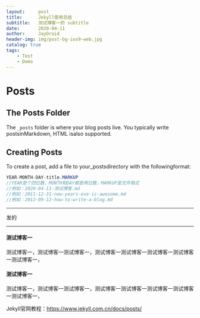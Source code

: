 ```yaml
---
layout:     post
title:      Jekyll使用总结
subtitle:   测试博客一的 subtitle
date:       2020-04-11
author:     JayDroid
header-img: img/post-bg-ios9-web.jpg
catalog: true
tags:
    - Test
    - Demo
---
```




# Posts

## The Posts Folder
The `_posts` folder is where your blog posts live. You typically write postsinMarkdown, HTML isalso supported.

## Creating Posts
To create a post, add a file to your_postsdirectory with the followingformat:

~~~Java
YEAR-MONTH-DAY-title.MARKUP  
//YEAR是个四位数，MONTH和DAY都是两位数，MARKUP是文件格式
//例如：2020-04-11-测试博客.md
//例如：2011-12-31-new-years-eve-is-awesome.md
//例如：2012-09-12-how-to-write-a-blog.md

~~~



---

发的

---


#### 测试博客一
测试博客一，测试博客一测试博客一，测试博客一测试博客一测试博客一测试博客一测试博客一，


#### 测试博客一
测试博客一，测试博客一测试博客一，测试博客一测试博客一测试博客一测试博客一测试博客一，



Jekyll官网教程：https://www.jekyll.com.cn/docs/posts/